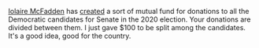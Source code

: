 <a href="https://twitter.com/iolairemcfadden/status/1225067577204002821">Iolaire McFadden</a> has <a href="https://secure.actblue.com/donate/2020SenateRaces">created</a> a sort of mutual fund for donations to all the Democratic candidates for Senate in the 2020 election. Your donations are divided between them. I just gave $100 to be split among the candidates. It's a good idea, good for the country. 
